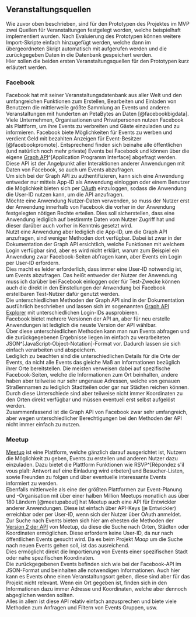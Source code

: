 ## Veranstaltungsquellen

Wie zuvor oben beschrieben, sind für den Prototypen des Projektes im MVP zwei Quellen für Veranstaltungen festgelegt worden, welche beispielhaft implementiert wurden. Nach Evaluierung des Prototypen können weitere Import-Skripte einfach hinzugefügt werden, welche dann im übergeordneten Skript automatisch mit aufgerufen werden und die zurückgegeben Daten in die Datenbank gespeichert werden.  
Hier sollen die beiden ersten Veranstaltungsquellen für den Prototypen kurz erläutert werden.

### Facebook

Facebook hat mit seiner Veranstaltungsdatenbank aus aller Welt und den umfangreichen Funktionen zum Erstellen, Bearbeiten und Einladen von Benutzern die mittlerweile größte Sammlung an Events und anderen Veranstaltungen mit  hunderten an PetaBytes an Daten [@facebookbigdata].  
Viele Unternehmen, Organisationen und Privatpersonen nutzen Facebook als Plattform, um ihre Events zu verbreiten und Gäste einzuladen und zu informieren. Facebook biete Möglichkeiten für Events zu werben und verdient Geld mit bezahlten Anzeigen für Event-Besitzer [@facebookpromote]. Entsprechend finden sich beinahe alle öffentlichen (und natürlich noch mehr private) Events bei Facebook und können über die eigene [Graph API](https://developers.facebook.com/docs/graph-api)^[Application Programm Interface] abgefragt werden. Diese API ist der Angelpunkt aller Interaktionen anderer Anwendungen mit Daten von Facebook, so auch um Events abzufragen.  
Um sich bei der Graph API zu authentifizieren, kann sich eine Anwendung entweder nur mittels App-ID als Anwendung einloggen oder einem Benutzer die Möglichkeit bieten sich per [OAuth](http://oauth.net/) einzuloggen, sodass die Anwendung die User-ID nutzen kann, um die API anzufragen.  
Möchte eine Anwendung Nutzer-Daten verwenden, so muss der Nutzer erst der Anwendung innerhalb von Facebook die vorher in der Anwendung festgelegten nötigen Rechte erteilen. Dies soll sicherstellen, dass eine Anwendung lediglich auf bestimmte Daten vom Nutzer Zugriff hat und dieser darüber auch vorher in Kenntnis gesetzt wird.  
Nutzt eine Anwendung aber lediglich die App-ID, um die Graph API anzufragen, sind weniger Methoden dort verfügbar. Dabei ist zwar in der Dokumentation der Graph API ersichtlich, welche Funktionen mit welchem Login verfügbar sind, aber es wird nicht erklärt, warum zum Beispiel ein Anwendung zwar Facebook-Seiten abfragen kann, aber Events ein Login per User-ID erfordern.  
Dies macht es leider erforderlich, dass immer eine User-ID notwendig ist, um Events abzufragen. Das heißt entweder der Nutzer der Anwendung muss ich darüber bei Facebook einloggen oder für Test-Zwecke können auch die direkt in den Einstellungen der Anwendung bei Facebook erstellbaren Test-Nutzer dafür genutzt werden.  
Die unterschiedlichen Methoden der Graph API sind in der Dokumentation ausführlich beschrieben und lassen sich im sogenannten [Graph API Explorer](https://developers.facebook.com/tools/explorer/) mit unterschiedlichen Login-IDs ausprobieren.  
Facebook bietet mehrere Versionen der API an, aber für neu erstelle Anwendungen ist lediglich die neuste Version der API wählbar.  
Über diese unterschiedlichen Methoden kann man nun Events abfragen und die zurückgegebenen Ergebnisse liegen im einfach zu verarbeiteten JSON^[JavaScript-Object-Notation]-Format vor. Dadurch lassen sie sich einfach verarbeiten und abspeichern.  
Lediglich zu beachten sind die unterschiedlichen Details für die Orte der Events, da nicht alle Events das gleiche Maß an Informationen bezüglich ihrer Orte bereitstellen. Die meisten verweisen dabei auf spezifische Facebook-Seiten, welche die Informationen zum Ort beinhalten, andere haben aber teilweise nur sehr ungenaue Adressen, welche von genauen Straßennamen zu lediglich Stadtteilen oder gar nur Städten reichen können.  
Durch diese Unterschiede sind aber teilweise nicht immer Koordinaten zu den Orten direkt verfügbar und müssen eventuell erst selbst aufgelöst werden.  
Zusammenfassend ist die Graph API von Facebook zwar sehr umfangreich, aber wegen unterschiedlicher Berechtigungen bei den Methoden der API nicht immer einfach zu nutzen.

### Meetup

[Meetup](http://www.meetup.com/) ist eine Plattform, welche gänzlich darauf ausgerichtet ist, Nutzern die Möglichkeit zu geben, Events zu erstellen und anderen Nutzer dazu einzuladen. Dazu bietet die Plattform Funktionen wie RSVP^[Répondez s'il vous plaît: Antwort auf eine Einladung wird erbeten] und Besucher-Listen, sowie Freunden zu folgen und über eventuelle interessante Events informiert zu werden.  
Ebenfalls mittlerweile als eine der größten Plattformen zur Event-Planung und -Organisation mit über einer halben Million Meetups monatlich aus über 180 Ländern [@meetupabout] hat Meetup auch eine API für Entwickler anderer Anwendungen. Diese ist einfach über API-Keys (je Entwickler) erreichbar oder per User-ID, wenn sich der Nutzer über OAuth anmeldet.  
Zur Suche nach Events bieten sich hier am ehesten die Methoden der [Version 2 der API](http://www.meetup.com/de-DE/meetup_api/docs/2/open_events/) von Meetup, da diese die Suche nach Orten, Städten oder Koordinaten ermöglichen. Diese erfordern keine User-ID, da nur nach öffentlichen Events gesucht wird. Da es beim Projekt *Maap* um die Suche nach neuen Events gehen soll, ist das ausreichend.  
Dies ermöglicht direkt die Importierung von Events einer spezifischen Stadt oder nahe spezifischen Koordinaten.  
Die zurückgegebenen Events befinden sich wie bei der Facebook-API im JSON-Format und beinhalten alle notwendigen Informationen. Auch hier kann es Events ohne einen Veranstaltungsort geben, diese sind aber für das Projekt nicht relevant. Wenn ein Ort gegeben ist, finden sich in den Informationen dazu immer Adresse und Koordinaten, welche aber dennoch abgeglichen werden sollten.  
Alles in allem ist diese API relativ einfach anzusprechen und biete viele Methoden zum Anfragen und Filtern von Events Gruppen, usw.
